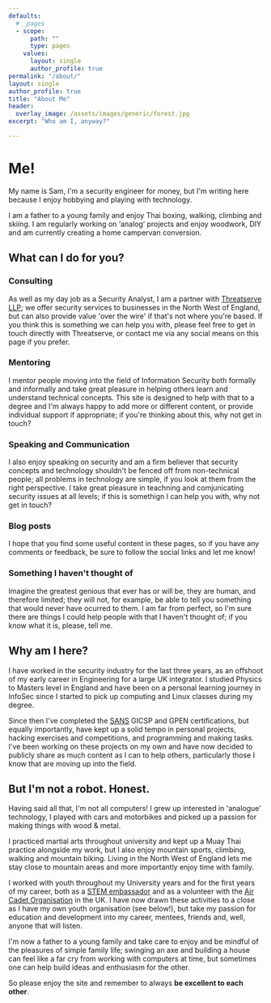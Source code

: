 ```yaml
---
defaults:
  # _pages
  - scope:
      path: ""
      type: pages
    values:
      layout: single
      author_profile: true
permalink: "/about/"
layout: single
author_profile: true
title: "About Me"
header:
  overlay_image: /assets/images/generic/forest.jpg
excerpt: "Who am I, anyway?"

---
```


# Me!

My name is Sam, I'm a security engineer for money, but I'm writing here because I enjoy hobbying and playing with technology. 

I am a father to a young family and enjoy Thai boxing, walking, climbing and skiing. I am regularly working on ‘analog’ projects and enjoy woodwork, DIY and am currently creating a home campervan conversion. 

## What can I do for you?

### Consulting
As well as my day job as a Security Analyst, I am a partner with [Threatserve LLP](https://www.threatserve.co.uk/); we offer security services to businesses in the North West of England, but can also provide value 'over the wire' if that's not where you're based. If you think this is something we can help you with, please feel free to get in touch directly with Threatserve, or contact me via any social means on this page if you prefer.

### Mentoring
I mentor people moving into the field of Information Security both formally and informally and take great pleasure in helping others learn and understand technical concepts. This site is designed to help with that to a degree and I'm always happy to add more or different content, or provide individual support if appropriate; if you're thinking about this, why not get in touch?

### Speaking and Communication
I also enjoy speaking on security and am a firm believer that security concepts and technology shouldn't be fenced off from non-technical people; all problems in technology are simple, if you look at them from the right perspective. I take great pleasure in teachning and comjunicating security issues at all levels; if this is somethign I can help you with, why not get in touch?

### Blog posts

I hope that you find some useful content in these pages, so if you have any comments or feedback, be sure to follow the social links and let me know!

### Something I haven't thought of

Imagine the greatest genious that ever has or will be, they are human, and therefore limited; they will not, for example, be able to tell you something that would never have ocurred to them. I am far from perfect, so I'm sure there are things I could help people with that I haven't thought of; if you know what it is, please, tell me.

## Why am I here?

I have worked in the security industry for the last three years, as an offshoot of my early career in Engineering for a large UK integrator. I studied Physics to Masters level in England and have been on a personal learning journey in InfoSec since I started to pick up computing and Linux classes during my degree.

Since then I've completed the [SANS](https://www.sans.edu) GICSP and GPEN certifications, but equally importantly, have kept up a solid tempo in personal projects, hacking exercises and competitions, and programming and making tasks. I've been working on these projects on my own and have now decided to publicly share as much content as I can to help others, particularly those I know that are moving up into the field.

## But I'm not a robot. Honest.

Having said all that, I'm not all computers! I grew up interested in 'analogue' technology, I played with cars and motorbikes and picked up a passion for making things with wood & metal. 

I practiced martial arts throughout university and kept up a Muay Thai practice alongside my work, but I also enjoy mountain sports, climbing, walking and mountain biking. Living in the North West of England lets me stay close to mountain areas and more importantly enjoy time with family. 

I worked with youth throughout my University years and for the first years of my career, both as a [STEM embassador](https://www.stem.org.uk/stem-ambassadors) and as a volunteer with the [Air Cadet Organisation](https://www.raf.mod.uk/aircadets/) in the UK. I have now drawn these activities to a close as I have my own youth organisation (see below!), but take my passion for education and development into my career, mentees, friends and, well, anyone that will listen.

I'm now a father to a young family and take care to enjoy and be mindful of the pleasures of simple family life; swinging an axe and building a house can feel like a far cry from working with computers at time, but sometimes one can help build ideas and enthusiasm for the other.

So please enjoy the site and remember to always **be excellent to each other**.

